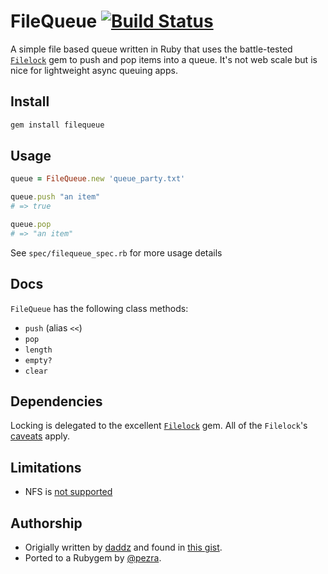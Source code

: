 # FileQueue [![Build Status](https://travis-ci.org/pezra/filequeue.svg)](https://travis-ci.org/pezra/filequeue)

A simple file based queue written in Ruby that uses the battle-tested [`Filelock`](https://github.com/sheerun/filelock) gem to push and pop items into a queue. It's not web scale but is nice for lightweight async queuing apps.

## Install

```ruby
gem install filequeue
```

## Usage

```ruby
queue = FileQueue.new 'queue_party.txt'

queue.push "an item"
# => true

queue.pop
# => "an item"
```

See `spec/filequeue_spec.rb` for more usage details

## Docs

`FileQueue` has the following class methods:

* `push` (alias `<<`)
* `pop`
* `length`
* `empty?`
* `clear`

## Dependencies

Locking is delegated to the excellent [`Filelock`](https://github.com/sheerun/filelock) gem.
All of the `Filelock`'s [caveats](https://github.com/sheerun/filelock#faq) apply.

## Limitations

* NFS is [not supported](https://github.com/sheerun/filelock#faq)

## Authorship

* Origially written by [daddz](http://www.github.com/daddz) and found in [this gist](https://gist.github.com/352509).
* Ported to a Rubygem by [@pezra](https://github.com/pezra).
